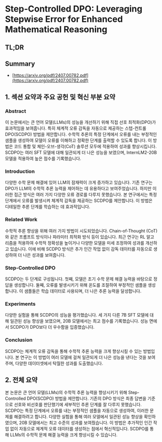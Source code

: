 # Step-Controlled DPO: Leveraging Stepwise Error for Enhanced Mathematical Reasoning
## TL;DR
## Summary
- [https://arxiv.org/pdf/2407.00782.pdf](https://arxiv.org/pdf/2407.00782.pdf)

## 1. 섹션 요약과 주요 공헌 및 혁신 부분 요약

### Abstract
이 논문에서는 큰 언어 모델(LLMs)의 성능을 개선하기 위해 직접 선호 최적화(DPO)가 효과적임을 보여줍니다. 특히 체계적 오류 감독을 자동으로 제공하는 스텝-컨트롤 DPO(SCDPO) 방법을 제안합니다. 수학적 추론의 특정 단계에서 오류를 내는 부정적인 샘플을 생성하여 모델이 오류를 이해하고 정확한 단계를 출력할 수 있도록 합니다. 이 방법은 코드 통합 및 체인-오브-생각(CoT) 솔루션 모두에 적용하여 성과를 향상시킵니다. SCDPO는 여러 SFT 모델에 대해 일관되게 더 나은 성능을 보였으며, InternLM2-20B 모델을 적용하여 높은 점수를 기록했습니다.

### Introduction
다양한 수학 문제 해결에 있어 LLM의 잠재력이 크게 증가하고 있습니다. 기존 연구는 DPO가 LLM의 수학적 추론 능력을 제어하는 데 유용하다고 보여주었습니다. 하지만 이러한 접근 방식은 여러 가지 다양한 오류 경로를 다루지 못했습니다. 본 연구에서는 특정 단계에서 오류를 발생시켜 체계적 감독을 제공하는 SCDPO를 제안합니다. 이 방법은 디테일한 추론 단계를 학습하는 데 효과적입니다.

### Related Work
수학적 추론 향상을 위해 여러 가지 방법이 시도되었습니다. Chain-of-Thought (CoT)와 같은 프롬프트 방식이나 파라미터 최적화 방식 등이 있습니다. 최근 연구는 RL 알고리즘을 적용하여 수학적 정확성을 높이거나 다양한 모델을 미세 조정하여 성과를 개선하고 있습니다. 이에 비해 SCDPO 방식은 추가 인간 작업 없이 감독 데이터를 자동으로 생성하여 더 나은 성과를 보여줍니다.

### Step-Controlled DPO
SCDPO는 두 단계로 구성됩니다. 첫째, 모델은 초기 수학 문제 해결 능력을 바탕으로 정답을 생성합니다. 둘째, 오류를 발생시키기 위해 온도를 조절하여 부정적인 샘플을 생성합니다. 이 샘플들은 학습 데이터로 사용되며, 더 나은 추론 능력을 달성합니다.

### Experiments
다양한 실험을 통해 SCDPO의 성능을 평가했습니다. 세 가지 다른 7B SFT 모델에 대해 일관된 성능 향상을 보였으며, 20B 모델에서는 최고 점수를 기록했습니다. 성능 면에서 SCDPO가 DPO보다 더 우수함을 입증했습니다.

### Conclusion
SCDPO는 체계적 오류 감독을 통해 수학적 추론 능력을 크게 향상시킬 수 있는 방법입니다. 본 연구는 이 방법이 여러 모델에 걸쳐 일관되게 더 나은 성능을 낸다는 것을 보여주며, 다양한 데이터셋에서 탁월한 성과를 도출했습니다.

## 2. 전체 요약
본 논문은 큰 언어 모델(LLMs)의 수학적 추론 능력을 향상시키기 위해 Step-Controlled DPO(SCDPO) 방법을 제안합니다. 기존의 DPO 방식은 최종 답변을 기준으로 선호와 비선호를 판단했기에 세부적인 추론 단계를 잘 다루지 못했습니다. SCDPO는 특정 단계에서 오류를 내는 부정적인 샘플을 자동으로 생성하여, 이러한 문제를 해결하려고 합니다. 다양한 실험을 통해 여러 모델에서 일관된 성능 향상을 확인하였으며, 20B 모델에서는 최고 수준의 성과를 보여줬습니다. 이 방법은 추가적인 인간 작업 없이 자동으로 체계적 오류 데이터를 생성하는 점에서 혁신적입니다. SCDPO를 통해 LLMs의 수학적 문제 해결 능력을 크게 향상시킬 수 있습니다.